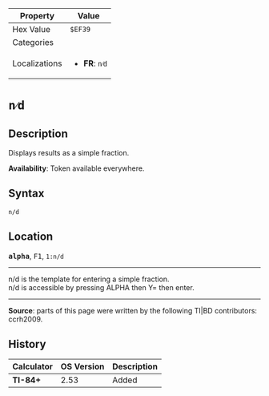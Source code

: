 | Property      | Value |
|---------------|-------|
| Hex Value     | `$EF39`|
| Categories    | <ul></ul> |
| Localizations | <ul><li><b>FR</b>: `n⁄d`</li></ul> |

# `n⁄d`

## Description
Displays results as a simple fraction.


<b>Availability</b>: Token available everywhere.

## Syntax
`n/d`

## Location
<tt><kbd><b>alpha</b></kbd></tt>, <kbd>F1</kbd>, `1:n/d`
<hr>

n/d is the template for entering a simple fraction.  
n/d is accessible by pressing ALPHA then Y= then enter.

* * *

**Source**: parts of this page were written by the following TI|BD contributors: ccrh2009.

## History
| Calculator | OS Version | Description |
|------------|------------|-------------|
| <b>TI-84+</b> | 2.53 | Added |


